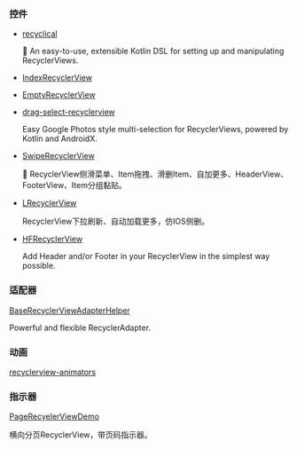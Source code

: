### 控件
* [recyclical](https://github.com/afollestad/recyclical)

    🚀 An easy-to-use, extensible Kotlin DSL for setting up and manipulating RecyclerViews. 
* [IndexRecyclerView](https://github.com/jiang111/IndexRecyclerView)
* [EmptyRecyclerView](https://github.com/zhouxu88/EmptyRecyclerView)
* [drag-select-recyclerview](https://github.com/afollestad/drag-select-recyclerview)
    
    Easy Google Photos style multi-selection for RecyclerViews, powered by Kotlin and AndroidX.
* [SwipeRecyclerView](https://github.com/yanzhenjie/SwipeRecyclerView)

    🍈 RecyclerView侧滑菜单、Item拖拽、滑删Item、自加更多、HeaderView、FooterView、Item分组黏贴。
* [LRecyclerView](https://github.com/jdsjlzx/LRecyclerView)

    RecyclerView下拉刷新、自动加载更多，仿IOS侧删。
* [HFRecyclerView](https://github.com/lopspower/HFRecyclerView)

    Add Header and/or Footer in your RecyclerView in the simplest way possible.
### 适配器
[BaseRecyclerViewAdapterHelper](https://github.com/CymChad/BaseRecyclerViewAdapterHelper)

Powerful and flexible RecyclerAdapter.
### 动画
[recyclerview-animators](https://github.com/wasabeef/recyclerview-animators)
### 指示器
[PageRecyelerViewDemo](https://github.com/shichaohui/PageRecyelerViewDemo)

横向分页RecyclerView，带页码指示器。
